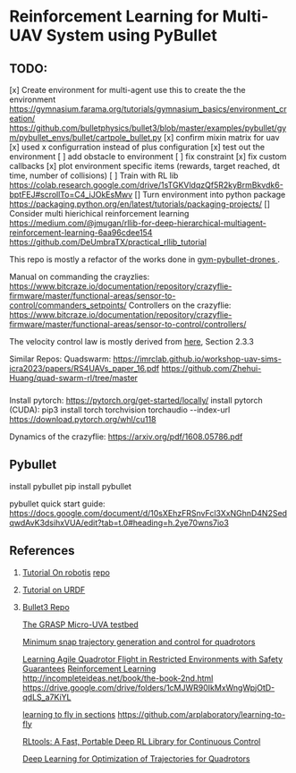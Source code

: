 # Reinforcement Learning for Multi-UAV System using PyBullet

## TODO:
[x] Create environment for multi-agent
    use this to create the the environment
    https://gymnasium.farama.org/tutorials/gymnasium_basics/environment_creation/
    https://github.com/bulletphysics/bullet3/blob/master/examples/pybullet/gym/pybullet_envs/bullet/cartpole_bullet.py
[x] confirm mixin matrix for uav
[x] used x configurration instead of plus configuration
[x] test out the environment
[ ] add obstacle to environment
[ ] fix constraint
[x] fix custom callbacks
[x] plot environment specific items (rewards, target reached, dt time, number of collisions)
[ ] Train with RL lib
    https://colab.research.google.com/drive/1sTGKVldqzQf5R2kyBrmBkvdk6-bptFEJ#scrollTo=C4_iJOkEsMwv
[] Turn environment into python package
    https://packaging.python.org/en/latest/tutorials/packaging-projects/
[] Consider multi hierichical reinforcement learning
    https://medium.com/@jmugan/rllib-for-deep-hierarchical-multiagent-reinforcement-learning-6aa96cdee154
    https://github.com/DeUmbraTX/practical_rllib_tutorial

This repo is mostly a refactor of the works done in [gym-pybullet-drones
](https://github.com/utiasDSL/gym-pybullet-drones).

Manual on commanding the crayzlies:
https://www.bitcraze.io/documentation/repository/crazyflie-firmware/master/functional-areas/sensor-to-control/commanders_setpoints/
Controllers on the crazyflie:
https://www.bitcraze.io/documentation/repository/crazyflie-firmware/master/functional-areas/sensor-to-control/controllers/

The velocity control law is mostly derived from [here](https://citeseerx.ist.psu.edu/document?repid=rep1&type=pdf&doi=791840409e73b26dcbe705bb3817df04f3fecfc7), Section 2.3.3

Similar Repos:
Quadswarm: https://imrclab.github.io/workshop-uav-sims-icra2023/papers/RS4UAVs_paper_16.pdf
https://github.com/Zhehui-Huang/quad-swarm-rl/tree/master
### 
Install pytorch: 
https://pytorch.org/get-started/locally/
install pytorch (CUDA):
pip3 install torch torchvision torchaudio --index-url https://download.pytorch.org/whl/cu118

Dynamics of the crazyflie:
https://arxiv.org/pdf/1608.05786.pdf

## Pybullet
install pybullet
pip install pybullet

pybullet quick start guide: 
https://docs.google.com/document/d/10sXEhzFRSnvFcl3XxNGhnD4N2SedqwdAvK3dsihxVUA/edit?tab=t.0#heading=h.2ye70wns7io3
## References
1. [Tutorial On robotis](https://www.youtube.com/watch?v=KaiznOkKkdA)
    [repo](https://github.com/Robotics-Club-IIT-BHU/Robotics-Club-x-NTU-MAERC-collab/tree/main)
2. [Tutorial on URDF](https://articulatedrobotics.xyz/ready-for-ros-7-urdf/)
3. [Bullet3 Repo](https://github.com/bulletphysics/bullet3)

    [The GRASP Micro-UVA testbed](https://ieeexplore.ieee.org/document/5569026)

    [Minimum snap trajectory generation and control for quadrotors](https://ieeexplore.ieee.org/document/5980409)

    [Learning Agile Quadrotor Flight in Restricted Environments with Safety Guarantees](https://ieeexplore.ieee.org/document/10403939)
    [Reinforcement Learning](http://incompleteideas.net/book/RLbook2020.pdf)
    http://incompleteideas.net/book/the-book-2nd.html
    https://drive.google.com/drive/folders/1cMJWR90IkMxWngWpjOtD-qdLS_a7KiYL


    [learning to fly in sections](https://spectrum.ieee.org/drone-quadrotor)
    https://github.com/arplaboratory/learning-to-fly

    [RLtools: A Fast, Portable Deep RL Library for Continuous Control](https://arxiv.org/pdf/2306.03530.pdf)

    [Deep Learning for Optimization of Trajectories for Quadrotors](https://arxiv.org/abs/2309.15191)